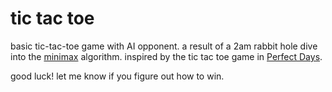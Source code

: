 # tic tac toe

basic tic-tac-toe game with AI opponent. a result of a 2am rabbit hole dive into the [minimax](https://en.wikipedia.org/wiki/Minimax) algorithm. inspired by the tic tac toe game in [Perfect Days](https://en.m.wikipedia.org/wiki/Perfect_Days). 

good luck! let me know if you figure out how to win.
